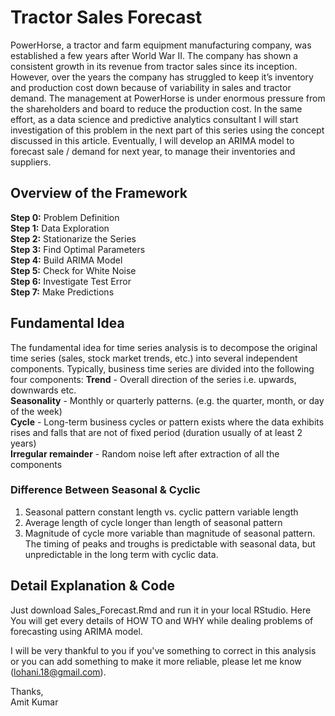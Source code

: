 # Tractor Sales Forecast

PowerHorse, a tractor and farm equipment manufacturing company, was established a few years after World War II. The company has shown a consistent growth in its revenue from tractor sales since its inception. However, over the years the company has struggled to keep it’s inventory and production cost down because of variability in sales and tractor demand. The management at PowerHorse is under enormous pressure from the shareholders and board to reduce the production cost. In the same effort, as a data science and predictive analytics consultant I will start investigation of this problem in the next part of this series using the concept discussed in this article. Eventually, I will develop an ARIMA model to forecast sale / demand for next year, to manage their inventories and suppliers.  

## Overview of the Framework  
**Step 0:** Problem Definition  
**Step 1:** Data Exploration  
**Step 2:** Stationarize the Series  
**Step 3:** Find Optimal Parameters  
**Step 4:** Build ARIMA Model  
**Step 5:** Check for White Noise  
**Step 6:** Investigate Test Error  
**Step 7:** Make Predictions  

## Fundamental Idea
The fundamental idea for time series analysis is to decompose the original time series (sales, stock market trends, etc.) into several independent components. Typically, business time series are divided into the following four components:
**Trend** - Overall direction of the series i.e. upwards, downwards etc.  
**Seasonality** - Monthly or quarterly patterns. (e.g. the quarter, month, or day of the week)  
**Cycle** - Long-term business cycles or pattern exists where the data exhibits rises and falls that are not of fixed period (duration usually of at least 2 years)  
**Irregular remainder** - Random noise left after extraction of all the components  

### Difference Between Seasonal & Cyclic
1. Seasonal pattern constant length vs. cyclic pattern variable length
2. Average length of cycle longer than length of seasonal pattern
3. Magnitude of cycle more variable than magnitude of seasonal pattern.
The timing of peaks and troughs is predictable with seasonal data, but unpredictable in the long term with cyclic data.

## Detail Explanation & Code
Just download Sales_Forecast.Rmd and run it in your local RStudio. Here You will get every details of HOW TO and WHY while dealing problems of forecasting using ARIMA model.

I will be very thankful to you if you've something to correct in this analysis or you can add something to make it more reliable, please let me know (lohani.18@gmail.com). 

Thanks,  
Amit Kumar
